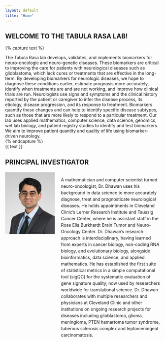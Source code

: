 ```yaml
---
layout: default
title: "Home"
---
```


## WELCOME TO THE TABULA RASA LAB!

{% capture text %}
<div style="text-align: left;">
  The Tabula Rasa lab develops, validates, and implements biomarkers for neuro-oncologic and neuro-genetic diseases. These biomarkers are critical to improving the care for patients with neurological diseases such as glioblastoma, which lack cures or treatments that are effective in the long-term. By developing biomarkers for neurologic diseases, we hope to diagnose these conditions earlier, estimate prognosis more accurately, identify when treatments are and are not working, and improve how clinical trials are run. Neurologists use signs and symptoms and the clinical history reported by the patient or caregiver to infer the disease process, its etiology, disease progression, and its response to treatment. Biomarkers quantify these changes and can help to identify specific disease subtypes, such as those that are more likely to respond to a particular treatment. Our lab uses applied mathematics, computer science, data science, genomics, wet lab biology, and patient registry studies to identify and test biomarkers. We aim to improve patient quantity and quality of life using biomarker-driven neurology.
</div>
{% endcapture %}

<div class="lab-description">
  {{ text }}
</div>

## PRINCIPAL INVESTIGATOR

<div style="display: flex; align-items: flex-start; margin-top: 20px;">
  <div style="flex: 1; padding-right: 20px;">
    <img src="images/dhawana.jpg" alt="Dr. Dhawan" style="max-width: 100%; height: auto;">
  </div>
  <div style="flex: 2; text-align: left;">
    <p style="line-height: 1.5; margin-bottom: 1em;">A mathematician and computer scientist turned neuro-oncologist, Dr. Dhawan uses his background in data science to more accurately diagnose, treat and prognosticate neurological diseases. He holds appointments in Cleveland Clinic’s Lerner Research Institute and Taussig Cancer Center, where he is assistant staff in the Rose Ella Burkhardt Brain Tumor and Neuro-Oncology Center. Dr. Dhawan’s research approach is interdisciplinary, having learned from experts in cancer biology, non-coding RNA biology, and evolutionary biology, alongside bioinformatics, data science, and applied mathematics. He has established the first suite of statistical metrics in a simple computational tool (sigQC) for the systematic evaluation of gene signature quality, now used by researchers worldwide for translational science. Dr. Dhawan collaborates with multiple researchers and physicians at Cleveland Clinic and other institutions on ongoing research projects for diseases including glioblastoma, glioma, meningioma, PTEN hamartoma tumor syndrome, tuberous sclerosis complex and leptomeningeal carcinomatosis.</p>
  </div>
</div>

